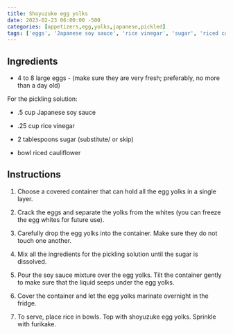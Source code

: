 ```yaml
---
title: Shoyuzuke egg yolks
date: 2023-02-23 06:00:00 -500
categories: [appetizers,egg,yolks,japanese,pickled]
tags: ['eggs', 'Japanese soy sauce', 'rice vinegar', 'sugar', 'riced cauliflower', 'rice', 'furikake', 'separate', 'drop', 'mix', 'pour', 'tilt', 'cover', 'marinate', 'serve', 'sprinkle', 'shoyuzuke']
---
```


## Ingredients

-   4 to 8 large eggs - (make sure they are very fresh; preferably, no more than a day old)



For the pickling solution:

-   .5 cup Japanese soy sauce

-   .25 cup rice vinegar

-   2 tablespoons sugar (substitute/ or skip)

-   bowl riced cauliflower



## Instructions

1.  Choose a covered container that can hold all the egg yolks in a single layer.

2.  Crack the eggs and separate the yolks from the whites (you can freeze the egg whites for future use).

3.  Carefully drop the egg yolks into the container. Make sure they do not touch one another.

4.  Mix all the ingredients for the pickling solution until the sugar is dissolved.

5.  Pour the soy sauce mixture over the egg yolks. Tilt the container gently to make sure that the liquid seeps under the egg yolks.

6.  Cover the container and let the egg yolks marinate overnight in the fridge.

7.  To serve, place rice in bowls. Top with shoyuzuke egg yolks.  Sprinkle with furikake.


